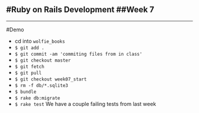 #Ruby on Rails Development
##Week 7
---
---
#Demo
* cd into ```wolfie_books```
* ```$ git add . ```
* ```$ git commit -am 'commiting files from in class'```
* ```$ git checkout master```
* ```$ git fetch```
* ```$ git pull ```
* ```$ git checkout week07_start```
* ```$ rm -f db/*.sqlite3```
* ```$ bundle```
* ```$ rake db:migrate```
* ```$ rake test``` We have a  couple failing tests from last week
